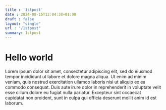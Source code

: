 ```yaml
---
title : '1stpost'
date : 2024-08-15T12:04:38+01:00
draft : false
layout: "single"
url : "/1stpost"
summary: 1stpost
---
```

# Hello world 

Lorem ipsum dolor sit amet, consectetur adipiscing elit, sed do eiusmod tempor incididunt ut labore et dolore magna aliqua. Ut enim ad minim veniam, quis nostrud exercitation ullamco laboris nisi ut aliquip ex ea commodo consequat. Duis aute irure dolor in reprehenderit in voluptate velit esse cillum dolore eu fugiat nulla pariatur. Excepteur sint occaecat cupidatat non proident, sunt in culpa qui officia deserunt mollit anim id est laborum.